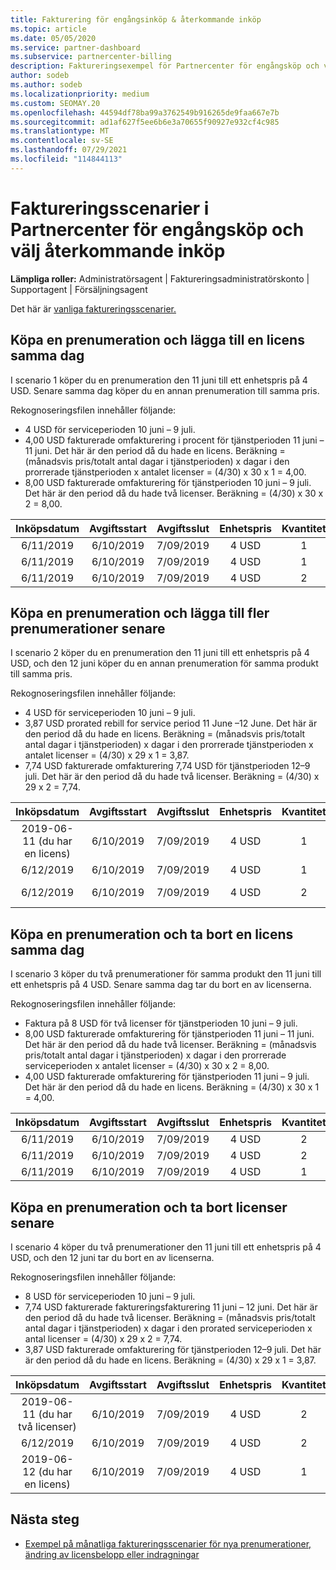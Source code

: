 ```yaml
---
title: Fakturering för engångsinköp & återkommande inköp
ms.topic: article
ms.date: 05/05/2020
ms.service: partner-dashboard
ms.subservice: partnercenter-billing
description: Faktureringsexempel för Partnercenter för engångsköp och välj återkommande inköp – när du köper prenumerationer lägger du till fler prenumerationer, lägger till eller tar bort licenser.
author: sodeb
ms.author: sodeb
ms.localizationpriority: medium
ms.custom: SEOMAY.20
ms.openlocfilehash: 44594df78ba99a3762549b916265de9faa667e7b
ms.sourcegitcommit: ad1af627f5ee6b6e3a70655f90927e932cf4c985
ms.translationtype: MT
ms.contentlocale: sv-SE
ms.lasthandoff: 07/29/2021
ms.locfileid: "114844113"
---
```

# <a name="partner-center-billing-scenarios-for-one-time-and-select-recurring-purchases"></a>Faktureringsscenarier i Partnercenter för engångsköp och välj återkommande inköp

**Lämpliga roller:** Administratörsagent | Faktureringsadministratörskonto | Supportagent | Försäljningsagent

Det här är [vanliga faktureringsscenarier.](common-billing-scenarios.md) 

## <a name="purchase-a-subscription-and-add-a-license-on-the-same-day"></a>Köpa en prenumeration och lägga till en licens samma dag

I scenario 1 köper du en prenumeration den 11 juni till ett enhetspris på 4 USD. Senare samma dag köper du en annan prenumeration till samma pris.

Rekognoseringsfilen innehåller följande:

- 4 USD för serviceperioden 10 juni – 9 juli.
- 4,00 USD fakturerade omfakturering i procent för tjänstperioden 11 juni – 11 juni. Det här är den period då du hade en licens. Beräkning = (månadsvis pris/totalt antal dagar i tjänstperioden) x dagar i den prorrerade tjänstperioden x antalet licenser = (4/30) x 30 x 1 = 4,00.
- 8,00 USD fakturerade omfakturering för tjänstperioden 10 juni – 9 juli. Det här är den period då du hade två licenser. Beräkning = (4/30) x 30 x 2 = 8,00.

|**Inköpsdatum**   |**Avgiftsstart** |**Avgiftsslut**  |**Enhetspris**  |**Kvantitet**  |**Amount** |**Kostnadstyp** |
|:------:|:------:|:------:|:------:|:------:|:------:|:-----:|
|6/11/2019      |6/10/2019   |7/09/2019         |4 USD                |1                 |4 USD            |Ny         |
|6/11/2019     | 6/10/2019    |7/09/2019        |4 USD        |1        | -$4       |addQuantity           |
|6/11/2019     | 6/10/2019    |7/09/2019        |4 USD        | 2      |8 USD         |addQuantity           |

## <a name="purchase-a-subscription-and-add-more-subscriptions-later"></a>Köpa en prenumeration och lägga till fler prenumerationer senare

I scenario 2 köper du en prenumeration den 11 juni till ett enhetspris på 4 USD, och den 12 juni köper du en annan prenumeration för samma produkt till samma pris.

Rekognoseringsfilen innehåller följande:

- 4 USD för serviceperioden 10 juni – 9 juli.
- 3,87 USD prorated rebill for service period 11 June –12 June. Det här är den period då du hade en licens. Beräkning = (månadsvis pris/totalt antal dagar i tjänstperioden) x dagar i den prorrerade tjänstperioden x antalet licenser = (4/30) x 29 x 1 = 3,87.
- 7,74 USD fakturerade omfakturering 7,74 USD för tjänstperioden 12–9 juli. Det här är den period då du hade två licenser. Beräkning = (4/30) x 29 x 2 = 7,74.

|**Inköpsdatum**   |**Avgiftsstart** |**Avgiftsslut**  |**Enhetspris**  |**Kvantitet**  |**Amount** |**Kostnadstyp** |
|:------:|:------:|:------:|:------:|:------:|:------:|:-----:|
|2019-06-11 (du har en licens)     |6/10/2019   |7/09/2019         |4 USD         |1        |4 USD            |Ny         |
|6/12/2019     | 6/10/2019    |7/09/2019        |4 USD        |1        | -$3,87       |addQuantity           |
|6/12/2019     | 6/10/2019    |7/09/2019        |4 USD        | 2      |7,74 USD       |addQuantity           |

## <a name="purchase-a-subscription-and-remove-a-license-on-the-same-day"></a>Köpa en prenumeration och ta bort en licens samma dag

I scenario 3 köper du två prenumerationer för samma produkt den 11 juni till ett enhetspris på 4 USD. Senare samma dag tar du bort en av licenserna.  

Rekognoseringsfilen innehåller följande:

- Faktura på 8 USD för två licenser för tjänstperioden 10 juni – 9 juli.
- 8,00 USD fakturerade omfakturering för tjänstperioden 11 juni – 11 juni. Det här är den period då du hade två licenser. Beräkning = (månadsvis pris/totalt antal dagar i tjänstperioden) x dagar i den prorrerade serviceperioden x antalet licenser = (4/30) x 30 x 2 = 8,00.
- 4,00 USD fakturerade omfakturering för tjänstperioden 11 juni – 9 juli. Det här är den period då du hade en licens. Beräkning = (4/30) x 30 x 1 = 4,00.

|**Inköpsdatum**   |**Avgiftsstart** |**Avgiftsslut**  |**Enhetspris**  |**Kvantitet**  |**Amount** |**Kostnadstyp** |
|:------:|:------:|:------:|:------:|:------:|:------:|:-----:|
|6/11/2019      |6/10/2019   |7/09/2019         |4 USD                |2                 |8 USD            |Ny         |
|6/11/2019     | 6/10/2019    |7/09/2019        |4 USD        |2        | -$8       |removeQuantity           |
|6/11/2019     | 6/10/2019    |7/09/2019        |4 USD        | 1      |4 USD         |removeQuantity           |

## <a name="purchase-a-subscription-and-remove-licenses-later"></a>Köpa en prenumeration och ta bort licenser senare

I scenario 4 köper du två prenumerationer den 11 juni till ett enhetspris på 4 USD, och den 12 juni tar du bort en av licenserna.

Rekognoseringsfilen innehåller följande:

- 8 USD för serviceperioden 10 juni – 9 juli.
- 7,74 USD fakturerade faktureringsfakturering 11 juni – 12 juni. Det här är den period då du hade två licenser. Beräkning = (månadsvis pris/totalt antal dagar i tjänstperioden) x dagar i den prorated serviceperioden x antal licenser = (4/30) x 29 x 2 = 7,74.
- 3,87 USD fakturerade omfakturering för tjänstperioden 12–9 juli. Det här är den period då du hade en licens. Beräkning = (4/30) x 29 x 1 = 3,87.

|**Inköpsdatum**   |**Avgiftsstart** |**Avgiftsslut**  |**Enhetspris**  |**Kvantitet**  |**Amount** |**Kostnadstyp** |
|:------:|:------:|:------:|:------:|:------:|:------:|:-----:|
|2019-06-11 (du har två licenser)     |6/10/2019   |7/09/2019         |4 USD         |2        |8 USD       |Ny       |
|6/12/2019     | 6/10/2019    |7/09/2019        |4 USD        |2        | -$7,74       |removeQuantity           |
|2019-06-12 (du har en licens)    | 6/10/2019    |7/09/2019   |4 USD    |1      |3,87 USD    |removeQuantity |

## <a name="next-steps"></a>Nästa steg

- [Exempel på månatliga faktureringsscenarier för nya prenumerationer, ändring av licensbelopp eller indragningar](common-billing-scenarios-monthly.md)